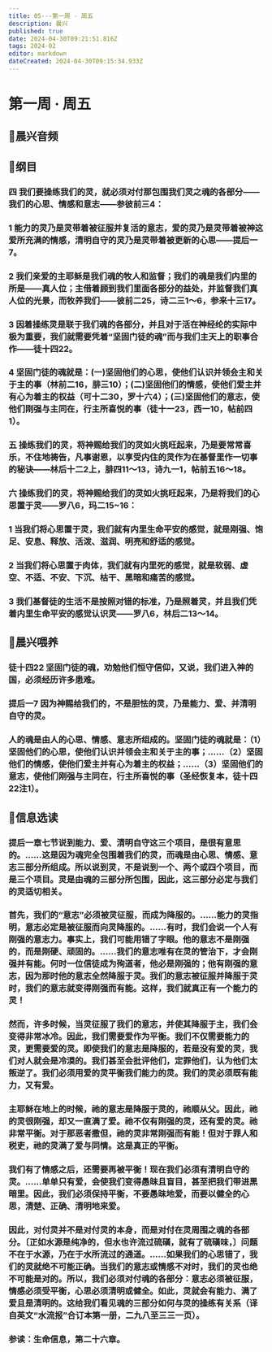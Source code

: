 ```yaml
---
title: 05---第一周 · 周五
description: 晨兴
published: true
date: 2024-04-30T09:21:51.816Z
tags: 2024-02
editor: markdown
dateCreated: 2024-04-30T09:15:34.933Z
---
```


# 第一周 · 周五
## 🎵晨兴音频

## 📖纲目

### 四   我们要操练我们的灵，就必须对付那包围我们灵之魂的各部分——我们的心思、情感和意志——参彼前三4：

### 1   能力的灵乃是灵带着被征服并复活的意志，爱的灵乃是灵带着被神这爱所充满的情感，清明自守的灵乃是灵带着被更新的心思——提后一7。

### 2   我们亲爱的主耶稣是我们魂的牧人和监督；我们的魂是我们内里的所是——真人位；主借着顾到我们里面各部分的益处，并监督我们真人位的光景，而牧养我们——彼前二25，诗二三1～6，参来十三17。

### 3   因着操练灵是联于我们魂的各部分，并且对于活在神经纶的实际中极为重要，我们就需要凭着“坚固门徒的魂”而与我们主天上的职事合作——徒十四22。

### 4   坚固门徒的魂就是：(一)坚固他们的心思，使他们认识并领会主和关于主的事（林前二16，腓三10）；(二)坚固他们的情感，使他们爱主并有心为着主的权益（可十二30，罗十六4）；(三)坚固他们的意志，使他们刚强与主同在，行主所喜悦的事（徒十一23，西一10，帖前四1）。

### 五   操练我们的灵，将神赐给我们的灵如火挑旺起来，乃是要常常喜乐，不住地祷告，凡事谢恩，以享受内住的灵作为在基督里作一切事的秘诀——林后十二2上，腓四11～13，诗九一1，帖前五16～18。

### 六   操练我们的灵，将神赐给我们的灵如火挑旺起来，乃是将我们的心思置于灵——罗八6，玛二15~16：

### 1   当我们将心思置于灵，我们就有内里生命平安的感觉，就是刚强、饱足、安息、释放、活泼、滋润、明亮和舒适的感觉。

### 2   当我们将心思置于肉体，我们就有内里死的感觉，就是软弱、虚空、不适、不安、下沉、枯干、黑暗和痛苦的感觉。

### 3   我们基督徒的生活不是按照对错的标准，乃是照着灵，并且我们凭着内里生命平安的感觉认识灵——罗八6，林后二13～14。

## 📖晨兴喂养

### 徒十四22    坚固门徒的魂，劝勉他们恒守信仰，又说，我们进入神的国，必须经历许多患难。

### 提后一7    因为神赐给我们的，不是胆怯的灵，乃是能力、爱、并清明自守的灵。

### 人的魂是由人的心思、情感、意志所组成的。坚固门徒的魂就是：（1）坚固他们的心思，使他们认识并领会主和关于主的事；……（2）坚固他们的情感，使他们爱主并有心为着主的权益；……（3）坚固他们的意志，使他们刚强与主同在，行主所喜悦的事（圣经恢复本，徒十四22注1）。

## 📖信息选读

### 提后一章七节说到能力、爱、清明自守这三个项目，是很有意思的。……这是因为魂完全包围着我们的灵，而魂是由心思、情感、意志三部分所组成。所以说到灵，不是说到一个、两个或四个项目，而是三个项目。灵是由魂的三部分所包围，因此，这三部分必定与我们的灵适切相关。

### 首先，我们的“意志”必须被灵征服，而成为降服的。……能力的灵指明，意志必定是被征服而向灵降服的。……有时，我们会说一个人有刚强的意志力。事实上，我们可能用错了字眼。他的意志不是刚强的，而是刚硬、顽固的。……我们的意志唯有在灵的管治下，才会刚强并有能。何时一位信徒成为殉道者，他必是刚强的；他有刚强的意志，因为那时他的意志全然降服于灵。我们的意志被征服并降服于灵时，我们的意志就变得刚强而有能。这样，我们就真正有一个能力的灵！

### 然而，许多时候，当灵征服了我们的意志，并使其降服于主，我们会变得非常冰冷。因此，我们需要爱作为平衡。我们不仅需要能力的灵，更需要爱的灵。即使我们的意志是降服的，若是没有爱的灵，我们对人就会是冷漠的。我们甚至会批评他们，定罪他们，认为他们太叛逆了。我们必须用爱的灵平衡我们能力的灵。我们的灵必须既有能力，又有爱。

### 主耶稣在地上的时候，祂的意志是降服于灵的，祂顺从父。因此，祂的灵很刚强，却又一直满了爱。祂不仅有刚强的灵，还有爱的灵。祂非常平衡。对于那恶者撒但，祂的灵非常刚强而有能！但对于罪人和税吏，祂的灵满了爱与同情。这是真正的平衡。

### 我们有了情感之后，还需要再被平衡！现在我们必须有清明自守的灵。……单单只有爱，会使我们变得愚昧且盲目，甚至把我们带进黑暗里。因此，我们必须保持平衡，不要愚昧地爱，而要以健全的心思，清楚、正确、清明地来爱。

### 因此，对付灵并不是对付灵的本身，而是对付在灵周围之魂的各部分。〔正如水源是纯净的，但水也许流过硫磺，就有了硫磺味，〕问题不在于水源，乃在于水所流过的通道。……如果我们的心思错了，我们的灵就绝不可能正确。当我们的意志或情感不对时，我们的灵也绝不可能是对的。所以，我们必须对付魂的各部分：意志必须被征服，情感必须受平衡，心思必须清明或健全。如此，灵就会有能力、满了爱且是清明的。这给我们看见魂的三部分如何与灵的操练有关系（译自英文“水流报”合订本第一册，二九八至三三一页）。

### 参读：生命信息，第二十六章。
<!-- Google tag (gtag.js) -->
<script async src="https://www.googletagmanager.com/gtag/js?id=G-1P8709Z16T"></script>
<script>
  window.dataLayer = window.dataLayer || [];
  function gtag(){dataLayer.push(arguments);}
  gtag('js', new Date());

  gtag('config', 'G-1P8709Z16T');
</script>